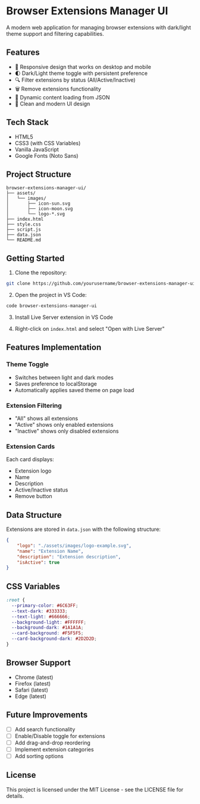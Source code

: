 # Browser Extensions Manager UI

A modern web application for managing browser extensions with dark/light theme support and filtering capabilities.

## Features

- 📱 Responsive design that works on desktop and mobile
- 🌓 Dark/Light theme toggle with persistent preference
- 🔍 Filter extensions by status (All/Active/Inactive)
- 🗑️ Remove extensions functionality
- 💾 Dynamic content loading from JSON
- 🎨 Clean and modern UI design

## Tech Stack

- HTML5
- CSS3 (with CSS Variables)
- Vanilla JavaScript
- Google Fonts (Noto Sans)

## Project Structure

```
browser-extensions-manager-ui/
├── assets/
│   └── images/
│       ├── icon-sun.svg
│       ├── icon-moon.svg
│       └── logo-*.svg
├── index.html
├── style.css
├── script.js
├── data.json
└── README.md
```

## Getting Started

1. Clone the repository:
```bash
git clone https://github.com/yourusername/browser-extensions-manager-ui.git
```

2. Open the project in VS Code:
```bash
code browser-extensions-manager-ui
```

3. Install Live Server extension in VS Code

4. Right-click on `index.html` and select "Open with Live Server"

## Features Implementation

### Theme Toggle
- Switches between light and dark modes
- Saves preference to localStorage
- Automatically applies saved theme on page load

### Extension Filtering
- "All" shows all extensions
- "Active" shows only enabled extensions
- "Inactive" shows only disabled extensions

### Extension Cards
Each card displays:
- Extension logo
- Name
- Description
- Active/Inactive status
- Remove button

## Data Structure

Extensions are stored in `data.json` with the following structure:

```json
{
    "logo": "./assets/images/logo-example.svg",
    "name": "Extension Name",
    "description": "Extension description",
    "isActive": true
}
```

## CSS Variables

```css
:root {
  --primary-color: #6C63FF;
  --text-dark: #333333;
  --text-light: #666666;
  --background-light: #FFFFFF;
  --background-dark: #1A1A1A;
  --card-background: #F5F5F5;
  --card-background-dark: #2D2D2D;
}
```

## Browser Support

- Chrome (latest)
- Firefox (latest)
- Safari (latest)
- Edge (latest)

## Future Improvements

- [ ] Add search functionality
- [ ] Enable/Disable toggle for extensions
- [ ] Add drag-and-drop reordering
- [ ] Implement extension categories
- [ ] Add sorting options

## License

This project is licensed under the MIT License - see the LICENSE file for details.

